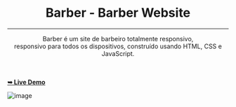 <div style="text-align: center;">
  

<h1>Barber - Barber Website </h1>
<hr>
Barber é um site de barbeiro totalmente responsivo, <br> responsivo para todos os dispositivos, construído usando HTML, CSS e JavaScript. <br>


</div>
<br>
<br>

<a href="https://codewithsadee.github.io/barber/" rel="nofollow"><strong>➥ Live Demo</strong></a>


![image](https://github.com/felipexavier26/barber/assets/103685054/4b658dcb-ec49-4b91-b5f3-8959a8a955e0)
